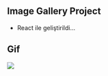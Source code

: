 ## Image Gallery Project

- React ile geliştirildi...

## Gif

<img src="./src/image/image-gallery-v.gif"/>
